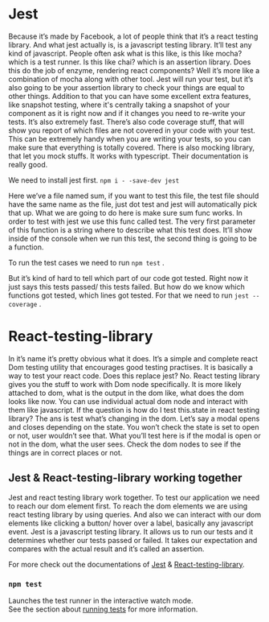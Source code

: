 # Jest

Because it’s made by Facebook, a lot of people think that it’s a react testing library. And what jest actually is, is a javascript testing library. It’ll test any kind of javascript. People often ask what is this like, is this like mocha? which is a test runner. Is this like chai? which is an assertion library. Does this do the job of enzyme, rendering react components? Well it’s more like a combination of mocha along with other tool. Jest will run your test, but it’s also going to be your assertion library to check your things are equal to other things. Addition to that you can have some excellent extra features, like snapshot testing, where it's centrally taking a snapshot of your component as it is right now and if it changes you need to re-write your tests. It’s also extremely fast. There’s also code coverage stuff, that will show you report of which files are not covered in your code with your test. This can be extremely handy when you are writing your tests, so you can make sure that everything is totally covered. There is also mocking library, that let you mock stuffs. It works with typescript. Their documentation is really good. 

We need to install jest first. 
`npm i - -save-dev jest`

Here we’ve a file named sum, if you want to test this file, the test file should have the same name as the file, just dot test and jest will automatically pick that up. What we are going to do here is make sure sum func works. In order to test with jest we use this func called test. The very first parameter of this function is a string where to describe what this test does. It’ll show inside of the console when we run this test, the second thing is going to be a function.

To run the test cases we need to run `npm test` .

But it’s kind of hard to tell which part of our code got tested. Right now it just says this tests passed/ this tests failed. But how do we know which functions got tested, which lines got tested. For that we need to run `jest --coverage` .

# React-testing-library

In it’s name it’s pretty obvious what it does. It’s a simple and complete react Dom testing utility that encourages good testing practises. It is basically a way to test your react code. Does this replace jest? No. React testing library gives you the stuff to work with Dom node specifically. It is more likely attached to dom, what is the output in the dom like, what does the dom looks like now. You can use individual actual dom node and interact with them like javascript. If the question is how do I test this.state in react testing library? The ans is test what’s changing in the dom. Let’s say a modal opens and closes depending on the state. You won’t check the state is set to open or not, user wouldn’t see that. What you’ll test here is if the modal is open or not in the dom, what the user sees. Check the dom nodes to see if the things are in correct places or not.

## Jest & React-testing-library working together

Jest and react testing library work together. To test our application we need to reach our dom element first. To reach the dom elements we are using react testing library by using queries. And also we can interact with our dom elements like clicking a button/ hover over a label, basically any javascript event. Jest is a javascript testing library. It allows us to run our tests and it determines whether our tests passed or failed. It takes our expectation and compares with the actual result and it’s called an assertion. 

For more check out the documentations of [Jest](https://jestjs.io/docs/getting-started) & [React-testing-library](https://testing-library.com/docs/react-testing-library/intro/).

### `npm test`

Launches the test runner in the interactive watch mode.\
See the section about [running tests](https://facebook.github.io/create-react-app/docs/running-tests) for more information.
